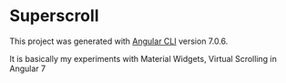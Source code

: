 # Superscroll

This project was generated with [Angular CLI](https://github.com/angular/angular-cli) version 7.0.6.

It is basically my experiments with Material Widgets, Virtual Scrolling in Angular 7

